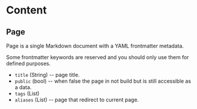 # Content

## Page

Page is a single Markdown document with a YAML frontmatter metadata.

Some frontmatter keywords are reserved and you should only use them for defined purposes.

* `title` (String) -- page title.
* `public` (bool) -- when false the page in not build but is still accessible as a data.
* `tags` (List<String>)
* `aliases` (List<String>) -- page that redirect to current page.